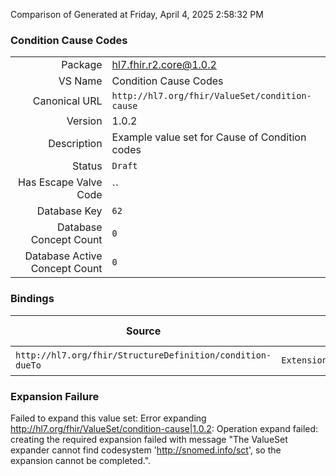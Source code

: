 Comparison of 
Generated at Friday, April 4, 2025 2:58:32 PM

### Condition Cause Codes

|      |     |
| ---: | --- |
| Package | hl7.fhir.r2.core@1.0.2 |
| VS Name | Condition Cause Codes |
| Canonical URL | `http://hl7.org/fhir/ValueSet/condition-cause` |
| Version | 1.0.2 |
| Description | Example value set for Cause of Condition codes |
| Status | `Draft` |
| Has Escape Valve Code | `` |
| Database Key | `62` |
| Database Concept Count | `0` |
| Database Active Concept Count | `0` |
### Bindings

| Source | Element | Binding | Strength | Element Short |
| ------ | ------- | ------- | -------- | ------------- |
| `http://hl7.org/fhir/StructureDefinition/condition-dueTo` | `Extension.extension.valueCodeableConcept` | `http://hl7.org/fhir/ValueSet/condition-cause` | `Example` | Value of extension |

### Expansion Failure

Failed to expand this value set: Error expanding http://hl7.org/fhir/ValueSet/condition-cause|1.0.2: Operation expand failed: creating the required expansion failed with message "The ValueSet expander cannot find codesystem 'http://snomed.info/sct', so the expansion cannot be completed.".
